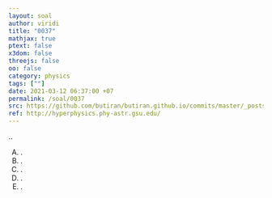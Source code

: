 ```yaml
---
layout: soal
author: viridi
title: "0037"
mathjax: true
ptext: false
x3dom: false
threejs: false
oo: false
category: physics
tags: [""]
date: 2021-03-12 06:37:00 +07
permalink: /soal/0037
src: https://github.com/butiran/butiran.github.io/commits/master/_posts/soal/01/2021-03-12-blank-7.md
ref: http://hyperphysics.phy-astr.gsu.edu/
---
```

..

<ol type="A">
<li>.
<li>.
<li>.
<li>.
<li>.
